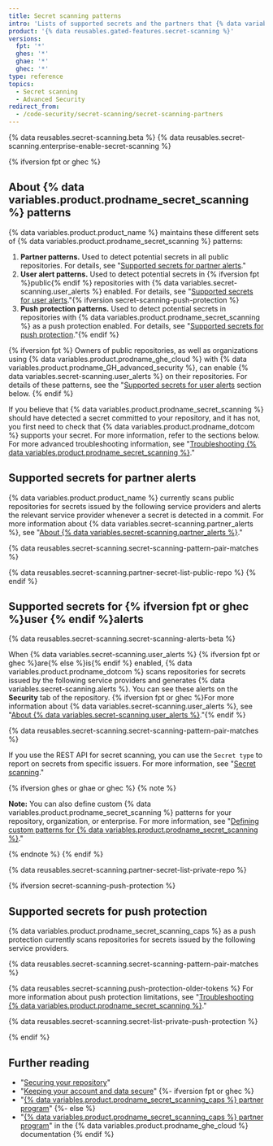 ```yaml
---
title: Secret scanning patterns
intro: 'Lists of supported secrets and the partners that {% data variables.product.company_short %} works with to prevent fraudulent use of secrets that were committed accidentally.'
product: '{% data reusables.gated-features.secret-scanning %}'
versions:
  fpt: '*'
  ghes: '*'
  ghae: '*'
  ghec: '*'
type: reference
topics:
  - Secret scanning
  - Advanced Security
redirect_from:
  - /code-security/secret-scanning/secret-scanning-partners
---
```


{% data reusables.secret-scanning.beta %}
{% data reusables.secret-scanning.enterprise-enable-secret-scanning %}

{% ifversion fpt or ghec %}
## About {% data variables.product.prodname_secret_scanning %} patterns

{% data variables.product.product_name %} maintains these different sets of {% data variables.product.prodname_secret_scanning %} patterns:

1. **Partner patterns.** Used to detect potential secrets in all public repositories. For details, see "[Supported secrets for partner alerts](#supported-secrets-for-partner-alerts)."
2. **User alert patterns.** Used to detect potential secrets in {% ifversion fpt %}public{% endif %} repositories with {% data variables.secret-scanning.user_alerts %} enabled. For details, see "[Supported secrets for user alerts](#supported-secrets-for-user-alerts)."{% ifversion secret-scanning-push-protection %}
3. **Push protection patterns.** Used to detect potential secrets in repositories with {% data variables.product.prodname_secret_scanning %} as a push protection enabled. For details, see "[Supported secrets for push protection](#supported-secrets-for-push-protection)."{% endif %}

{% ifversion fpt %}
Owners of public repositories, as well as organizations using {% data variables.product.prodname_ghe_cloud %} with {% data variables.product.prodname_GH_advanced_security %}, can enable {% data variables.secret-scanning.user_alerts %} on their repositories. For details of these patterns, see the "[Supported secrets for user alerts](#supported-secrets-for-user-alerts) section below.
{% endif %}

If you believe that {% data variables.product.prodname_secret_scanning %} should have detected a secret committed to your repository, and it has not, you first need to check that {% data variables.product.prodname_dotcom %} supports your secret. For more information, refer to the sections below. For more advanced troubleshooting information, see "[Troubleshooting {% data variables.product.prodname_secret_scanning %}](/code-security/secret-scanning/troubleshooting-secret-scanning)."

## Supported secrets for partner alerts

{% data variables.product.product_name %} currently scans public repositories for secrets issued by the following service providers and alerts the relevant service provider whenever a secret is detected in a commit. For more information about {% data variables.secret-scanning.partner_alerts %}, see "[About {% data variables.secret-scanning.partner_alerts %}](/code-security/secret-scanning/about-secret-scanning#about-secret-scanning-alerts-for-partners)."

{% data reusables.secret-scanning.secret-scanning-pattern-pair-matches %}

{% data reusables.secret-scanning.partner-secret-list-public-repo %}
{% endif %}

## Supported secrets for {% ifversion fpt or ghec %}user {% endif %}alerts

{% data reusables.secret-scanning.secret-scanning-alerts-beta %} 

When {% data variables.secret-scanning.user_alerts %} {% ifversion fpt or ghec %}are{% else %}is{% endif %} enabled, {% data variables.product.prodname_dotcom %} scans repositories for secrets issued by the following service providers and generates {% data variables.secret-scanning.alerts %}. You can see these alerts on the **Security** tab of the repository. {% ifversion fpt or ghec %}For more information about {% data variables.secret-scanning.user_alerts %}, see "[About {% data variables.secret-scanning.user_alerts %}](/code-security/secret-scanning/about-secret-scanning#about-secret-scanning-alerts-for-users)."{% endif %}

{% data reusables.secret-scanning.secret-scanning-pattern-pair-matches %}

If you use the REST API for secret scanning, you can use the `Secret type` to report on secrets from specific issuers. For more information, see "[Secret scanning](/enterprise-cloud@latest/rest/secret-scanning)."
 
{% ifversion ghes or ghae or ghec %}
{% note %}

**Note:** You can also define custom {% data variables.product.prodname_secret_scanning %} patterns for your repository, organization, or enterprise. For more information, see "[Defining custom patterns for {% data variables.product.prodname_secret_scanning %}](/code-security/secret-security/defining-custom-patterns-for-secret-scanning)."

{% endnote %}
{% endif %}

{% data reusables.secret-scanning.partner-secret-list-private-repo %}

{% ifversion secret-scanning-push-protection %}
## Supported secrets for push protection

{% data variables.product.prodname_secret_scanning_caps %} as a push protection currently scans repositories for secrets issued by the following service providers.

{% data reusables.secret-scanning.secret-scanning-pattern-pair-matches %}

{% data reusables.secret-scanning.push-protection-older-tokens %} For more information about push protection limitations, see "[Troubleshooting {% data variables.product.prodname_secret_scanning %}](/code-security/secret-scanning/troubleshooting-secret-scanning#push-protection-and-pattern-versions)."

{% data reusables.secret-scanning.secret-list-private-push-protection %}

{% endif %}
## Further reading

- "[Securing your repository](/code-security/getting-started/securing-your-repository)"
- "[Keeping your account and data secure](/github/authenticating-to-github/keeping-your-account-and-data-secure)"
{%- ifversion fpt or ghec %}
- "[{% data variables.product.prodname_secret_scanning_caps %} partner program](/developers/overview/secret-scanning-partner-program)"
{%- else %}
- "[{% data variables.product.prodname_secret_scanning_caps %} partner program](/free-pro-team@latest/developers/overview/secret-scanning-partner-program)" in the {% data variables.product.prodname_ghe_cloud %} documentation
{% endif %}

